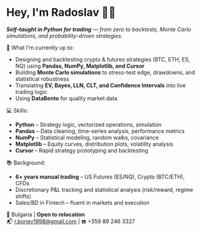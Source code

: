 # Hey, I'm Radoslav 👋🏻

***Self-taught in Python for trading** — from zero to backtests, Monte Carlo simulations, and probability-driven strategies.*

🚀 What I'm currently up to:
* Designing and backtesting crypto & futures strategies (BTC, ETH, ES, NQ) using **Pandas, NumPy, Matplotlib, and Cursor**
* Building **Monte Carlo simulations** to stress-test edge, drawdowns, and statistical robustness
* Translating **EV, Bayes, LLN, CLT, and Confidence Intervals** into live trading logic
* Using **DataBento** for quality market data

💻 Skills:
* **Python** – Strategy logic, vectorized operations, simulation
* **Pandas** – Data cleaning, time-series analysis, performance metrics
* **NumPy** – Statistical modeling, random walks, covariance
* **Matplotlib** – Equity curves, distribution plots, volatility analysis
* **Cursor** – Rapid strategy prototyping and backtesting

📚 Background:
* **6+ years manual trading** – US Futures (ES/NQ), Crypto (BTC/ETH), CFDs
* Discretionary P&L tracking and statistical analysis (risk/reward, regime shifts)
* Sales/BD in Fintech – fluent in markets and execution

📍 Bulgaria | **Open to relocation**  
📬 r.bonev1998@gmail.com | ☎️ +359 89 246 3327



